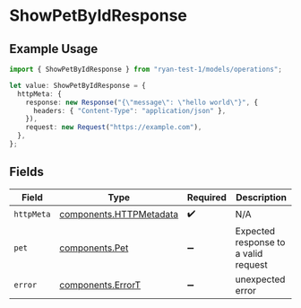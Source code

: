 # ShowPetByIdResponse

## Example Usage

```typescript
import { ShowPetByIdResponse } from "ryan-test-1/models/operations";

let value: ShowPetByIdResponse = {
  httpMeta: {
    response: new Response("{\"message\": \"hello world\"}", {
      headers: { "Content-Type": "application/json" },
    }),
    request: new Request("https://example.com"),
  },
};
```

## Fields

| Field                                                              | Type                                                               | Required                                                           | Description                                                        |
| ------------------------------------------------------------------ | ------------------------------------------------------------------ | ------------------------------------------------------------------ | ------------------------------------------------------------------ |
| `httpMeta`                                                         | [components.HTTPMetadata](../../models/components/httpmetadata.md) | :heavy_check_mark:                                                 | N/A                                                                |
| `pet`                                                              | [components.Pet](../../models/components/pet.md)                   | :heavy_minus_sign:                                                 | Expected response to a valid request                               |
| `error`                                                            | [components.ErrorT](../../models/components/errort.md)             | :heavy_minus_sign:                                                 | unexpected error                                                   |